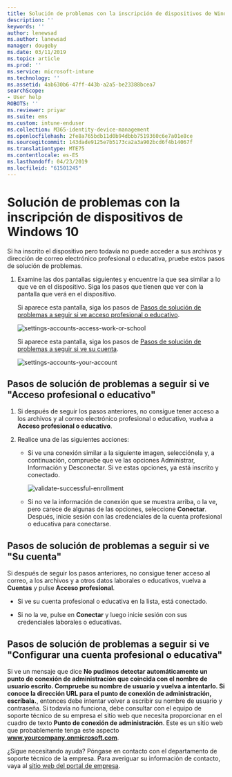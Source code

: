 ```yaml
---
title: Solución de problemas con la inscripción de dispositivos de Windows 10 | Microsoft Docs
description: ''
keywords: ''
author: lenewsad
ms.author: lanewsad
manager: dougeby
ms.date: 03/11/2019
ms.topic: article
ms.prod: ''
ms.service: microsoft-intune
ms.technology: ''
ms.assetid: 4ab630b6-47ff-443b-a2a5-be23388bcea7
searchScope:
- User help
ROBOTS: ''
ms.reviewer: priyar
ms.suite: ems
ms.custom: intune-enduser
ms.collection: M365-identity-device-management
ms.openlocfilehash: 2fe8a765bdb11d0b94dbbb7519360c6e7a01e8ce
ms.sourcegitcommit: 143dade9125e7b5173ca2a3a902bcd6f4b14067f
ms.translationtype: MTE75
ms.contentlocale: es-ES
ms.lasthandoff: 04/23/2019
ms.locfileid: "61501245"
---
```

# <a name="troubleshoot-your-windows-10-device-enrollment"></a>Solución de problemas con la inscripción de dispositivos de Windows 10
Si ha inscrito el dispositivo pero todavía no puede acceder a sus archivos y dirección de correo electrónico profesional o educativa, pruebe estos pasos de solución de problemas.  

1.  Examine las dos pantallas siguientes y encuentre la que sea similar a lo que ve en el dispositivo. Siga los pasos que tienen que ver con la pantalla que verá en el dispositivo.

    Si aparece esta pantalla, siga los pasos de [Pasos de solución de problemas a seguir si ve acceso profesional o educativo](#troubleshooting-steps-to-follow-if-you-see-access-work-or-school).

    ![settings-accounts-access-work-or-school](./media/w10-enroll-rs1-connect-to-work-or-school.png)

    Si aparece esta pantalla, siga los pasos de [Pasos de solución de problemas a seguir si ve su cuenta](#troubleshooting-steps-to-follow-if-you-see-your-account).

    ![settings-accounts-your-account](./media/W10-enroll-2-accounts-your-account.png)

## <a name="troubleshooting-steps-to-follow-if-you-see-access-work-or-school"></a>Pasos de solución de problemas a seguir si ve "Acceso profesional o educativo"

1. Si después de seguir los pasos anteriores, no consigue tener acceso a los archivos y al correo electrónico profesional o educativo, vuelva a **Acceso profesional o educativo**.

2. Realice una de las siguientes acciones:

   - Si ve una conexión similar a la siguiente imagen, selecciónela y, a continuación, compruebe que ve las opciones Administrar, Información y Desconectar. Si ve estas opciones, ya está inscrito y conectado.

     ![validate-successful-enrollment](./media/w10-enroll-rs1-validate-successful-enrollment.png)

   - Si no ve la información de conexión que se muestra arriba, o la ve, pero carece de algunas de las opciones, seleccione **Conectar**. Después, inicie sesión con las credenciales de la cuenta profesional o educativa para conectarse.  

## <a name="troubleshooting-steps-to-follow-if-you-see-your-account"></a>Pasos de solución de problemas a seguir si ve "Su cuenta"

Si después de seguir los pasos anteriores, no consigue tener acceso al correo, a los archivos y a otros datos laborales o educativos, vuelva a **Cuentas** y pulse **Acceso profesional**.

- Si ve su cuenta profesional o educativa en la lista, está conectado.  

- Si no la ve, pulse en **Conectar** y luego inicie sesión con sus credenciales laborales o educativas.

## <a name="troubleshooting-steps-to-follow-if-you-see-set-up-a-work-or-school-account"></a>Pasos de solución de problemas a seguir si ve "Configurar una cuenta profesional o educativa"

Si ve un mensaje que dice <strong>No pudimos detectar automáticamente un punto de conexión de administración que coincida con el nombre de usuario escrito. Compruebe su nombre de usuario y vuelva a intentarlo. Si conoce la dirección URL para el punto de conexión de administración, escríbala.</strong>, entonces debe intentar volver a escribir su nombre de usuario y contraseña. Si todavía no funciona, debe consultar con el equipo de soporte técnico de su empresa el sitio web que necesita proporcionar en el cuadro de texto <strong>Punto de conexión de administración</strong>. Este es un sitio web que probablemente tenga este aspecto <strong>www.yourcompany.onmicrosoft.com</strong>.

¿Sigue necesitando ayuda? Póngase en contacto con el departamento de soporte técnico de la empresa. Para averiguar su información de contacto, vaya al [sitio web del portal de empresa](https://go.microsoft.com/fwlink/?linkid=2010980).
